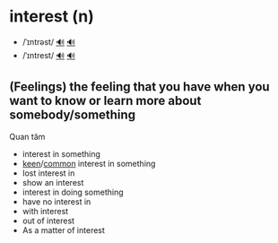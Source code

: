 # interest (n)

- /ˈɪntrəst/ [🔊](https://www.oxfordlearnersdictionaries.com/media/english/uk_pron/i/int/inter/interest__gb_1.mp3) [🔊](https://www.oxfordlearnersdictionaries.com/media/english/us_pron/i/int/inter/interest__us_1_rr.mp3)
- /ˈɪntrest/ [🔊](https://www.oxfordlearnersdictionaries.com/media/english/uk_pron/i/int/inter/interest__gb_4.mp3) [🔊](https://www.oxfordlearnersdictionaries.com/media/english/us_pron/i/int/inter/interest__us_2_rr.mp3)

## (Feelings) the feeling that you have when you want to know or learn more about somebody/something 

Quan tâm

- interest in something
- [keen](../k/keen-adj.md#feelings-wanting-to-do-something-or-wanting-something-to-happen-very-much-mãnh-liệt-thiết-tha-sôi-nổi)/[common](../c/common-adj.md#shared-by-or-belonging-to-two-or-more-peoplethings-or-by-the-peoplethings-in-a-group-chung) interest in something
- lost interest in
- show an interest
- interest in doing something
- have no interest in
- with interest
- out of interest
- As a matter of interest
